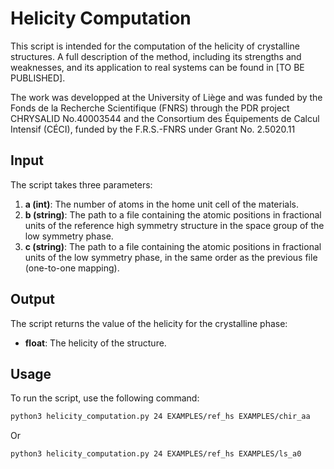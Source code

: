 # Helicity Computation

This script is intended for the computation of the helicity of crystalline structures. A full description of the method, including its strengths and weaknesses, and its application to real systems can be found in [TO BE PUBLISHED].

The work was developped at the University of Liège and was funded by the Fonds de la Recherche Scientifique (FNRS) through the PDR project CHRYSALID No.40003544 and the Consortium des Équipements de Calcul Intensif (CÉCI), funded by the F.R.S.-FNRS under Grant No. 2.5020.11
## Input

The script takes three parameters:

1. **a (int)**: The number of atoms in the home unit cell of the materials.
2. **b (string)**: The path to a file containing the atomic positions in fractional units of the reference high symmetry structure in the space group of the low symmetry phase.
3. **c (string)**: The path to a file containing the atomic positions in fractional units of the low symmetry phase, in the same order as the previous file (one-to-one mapping).

## Output

The script returns the value of the helicity for the crystalline phase:

- **float**: The helicity of the structure.

## Usage

To run the script, use the following command:

```bash
python3 helicity_computation.py 24 EXAMPLES/ref_hs EXAMPLES/chir_aa
```

Or

```bash
python3 helicity_computation.py 24 EXAMPLES/ref_hs EXAMPLES/ls_a0
```
